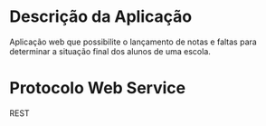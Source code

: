 # Descrição da Aplicação
Aplicação web que possibilite o lançamento de notas e faltas para determinar a situação final dos alunos de uma escola.


#   Protocolo Web Service
REST